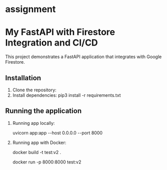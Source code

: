 # assignment
# My FastAPI with Firestore Integration and CI/CD 

This project demonstrates a FastAPI application that integrates with Google Firestore.

## Installation

1. Clone the repository:
2. Install dependencies:
   pip3 install -r requirements.txt

## Running the application
1. Running app locally:

   uvicorn app:app --host 0.0.0.0 --port 8000


3. Running app with Docker:
   
     docker build -t test:v2 .
   
     docker run -p 8000:8000 test:v2


